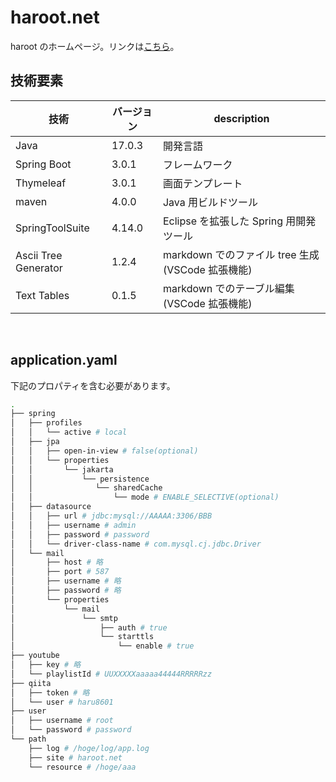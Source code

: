 # haroot.net

haroot のホームページ。リンクは[こちら](https://haroot.net)。

## 技術要素

| 技術                 | バージョン | description                                      |
| -------------------- | ---------- | ------------------------------------------------ |
| Java                 | 17.0.3     | 開発言語                                         |
| Spring Boot          | 3.0.1      | フレームワーク                                   |
| Thymeleaf            | 3.0.1      | 画面テンプレート                                 |
| maven                | 4.0.0      | Java 用ビルドツール                              |
| SpringToolSuite      | 4.14.0     | Eclipse を拡張した Spring 用開発ツール           |
| Ascii Tree Generator | 1.2.4      | markdown でのファイル tree 生成(VSCode 拡張機能) |
| Text Tables          | 0.1.5      | markdown でのテーブル編集(VSCode 拡張機能)       |

<br>

## application.yaml

下記のプロパティを含む必要があります。

```sh
.
├── spring
│   ├── profiles
│   │   └── active # local
│   ├── jpa
│   │   ├── open-in-view # false(optional)
│   │   └── properties
│   │       └── jakarta
│   │           └── persistence
│   │              └── sharedCache
│   │                  └── mode # ENABLE_SELECTIVE(optional)
│   ├── datasource
│   │   ├── url # jdbc:mysql://AAAAA:3306/BBB
│   │   ├── username # admin
│   │   ├── password # password
│   │   └── driver-class-name # com.mysql.cj.jdbc.Driver
│   └── mail
│       ├── host # 略
│       ├── port # 587
│       ├── username # 略
│       ├── password # 略
│       └── properties
│           └── mail
│               └── smtp
│                   ├── auth # true
│                   └── starttls
│                       └── enable # true
├── youtube
│   ├── key # 略
│   └── playlistId # UUXXXXXaaaaa44444RRRRRzz
├── qiita
│   ├── token # 略
│   └── user # haru8601
├── user
│   ├── username # root
│   └── password # password
└── path
    ├── log # /hoge/log/app.log
    ├── site # haroot.net
    └── resource # /hoge/aaa
```
